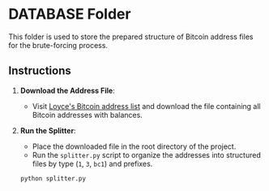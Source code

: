 # DATABASE Folder

This folder is used to store the prepared structure of Bitcoin address files for the brute-forcing process.

## Instructions

1. **Download the Address File**:
   - Visit [Loyce's Bitcoin address list](http://addresses.loyce.club/) and download the file containing all Bitcoin addresses with balances.

2. **Run the Splitter**:
   - Place the downloaded file in the root directory of the project.
   - Run the `splitter.py` script to organize the addresses into structured files by type (`1`, `3`, `bc1`) and prefixes.

   ```bash
   python splitter.py
    ```
   


